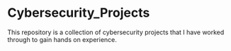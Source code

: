 # Cybersecurity_Projects
This repository is a collection of cybersecurity projects that I have worked through to gain hands on experience.
